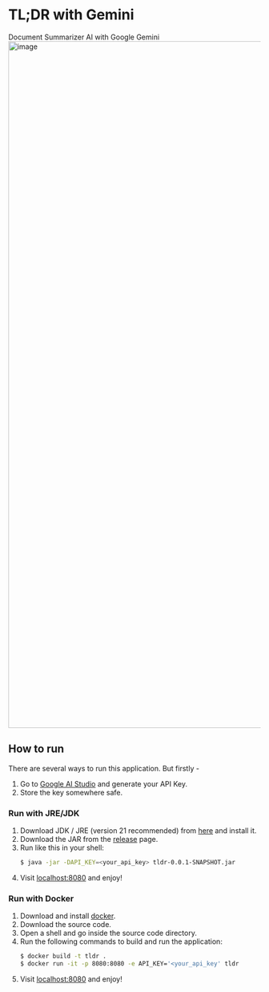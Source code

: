 # TL;DR with Gemini
Document Summarizer AI with Google Gemini
<img width="1369" alt="image" src="https://github.com/f0rkb0mbZ/tldr-with-gemini/assets/32464867/be2ec1fa-9f35-4cff-a414-9d3e93c71010">



## How to run
There are several ways to run this application. But firstly - 
1. Go to [Google AI Studio](https://aistudio.google.com/app) and generate your API Key.
2. Store the key somewhere safe.
### Run with JRE/JDK
1. Download JDK / JRE (version 21 recommended) from [here](https://www.oracle.com/in/java/technologies/downloads/) and install it.
2. Download the JAR from the [release](https://github.com/f0rkb0mbZ/tldr-with-gemini/releases) page.
3. Run like this in your shell:
    ```bash
    $ java -jar -DAPI_KEY=<your_api_key> tldr-0.0.1-SNAPSHOT.jar
    ```
4. Visit [localhost:8080](http://localhost:8080) and enjoy!

### Run with Docker
1. Download and install [docker](https://www.docker.com/products/docker-desktop/).
2. Download the source code.
3. Open a shell and go inside the source code directory.
4. Run the following commands to build and run the application:
    ```bash
   $ docker build -t tldr .
   $ docker run -it -p 8080:8080 -e API_KEY='<your_api_key' tldr
   ```
5. Visit [localhost:8080](http://localhost:8080) and enjoy!
